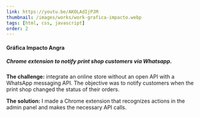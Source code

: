 ```yaml
---
link: https://youtu.be/AKOLAdIjPJM
thumbnail: /images/works/work-grafica-impacto.webp
tags: [html, css, javascript]
order: 2
---
```

#### Gráfica Impacto Angra
##### Chrome extension to notify print shop customers via Whatsapp.
**The challenge:** integrate an online store without an open API with a WhatsApp messaging API. The objective was to notify customers when the print shop changed the status of their orders.

**The solution:** I made a Chrome extension that recognizes actions in the admin panel and makes the necessary API calls.